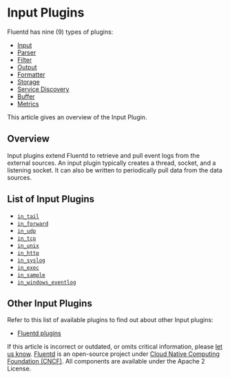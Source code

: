 # Input Plugins

Fluentd has nine \(9\) types of plugins:

* [Input](./)
* [Parser](../parser/)
* [Filter](../filter/)
* [Output](../output/)
* [Formatter](../formatter/)
* [Storage](../storage/)
* [Service Discovery](../service_discovery/)
* [Buffer](../buffer/)
* [Metrics](../metrics/)

This article gives an overview of the Input Plugin.

## Overview

Input plugins extend Fluentd to retrieve and pull event logs from the external sources. An input plugin typically creates a thread, socket, and a listening socket. It can also be written to periodically pull data from the data sources.

## List of Input Plugins

* [`in_tail`](tail.md)
* [`in_forward`](forward.md)
* [`in_udp`](udp.md)
* [`in_tcp`](tcp.md)
* [`in_unix`](unix.md)
* [`in_http`](http.md)
* [`in_syslog`](syslog.md)
* [`in_exec`](exec.md)
* [`in_sample`](sample.md)
* [`in_windows_eventlog`](windows_eventlog.md)

## Other Input Plugins

Refer to this list of available plugins to find out about other Input plugins:

* [Fluentd plugins](http://fluentd.org/plugin/)

If this article is incorrect or outdated, or omits critical information, please [let us know](https://github.com/fluent/fluentd-docs-gitbook/issues?state=open). [Fluentd](http://www.fluentd.org/) is an open-source project under [Cloud Native Computing Foundation \(CNCF\)](https://cncf.io/). All components are available under the Apache 2 License.

